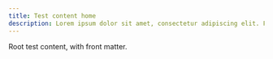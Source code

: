```yaml
---
title: Test content home
description: Lorem ipsum dolor sit amet, consectetur adipiscing elit. Fusce felis arcu, molestie nec imperdiet eu, tristique ut elit. Curabitur "iaculis" sodales turpis a pellentesque's. In ac nibh ex. Maecenas ornare in nisi ut commodo. Etiam consequat aliquam erat. Quisque varius mattis risus, consequat viverra eros scelerisque in. Nulla faucibus porta libero a sollicitudin. Class aptent taciti sociosqu ad litora torquent per conubia nostra, per inceptos himenaeos. Duis finibus placerat ante faucibus hendrerit. Phasellus condimentum nisi sed velit pretium, at feugiat quam convallis.
---
```


Root test content, with front matter.
